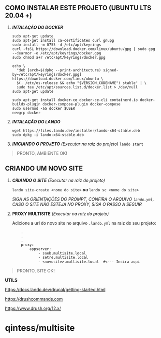 ## COMO INSTALAR ESTE PROJETO (UBUNTU LTS 20.04 +)

1. ***INTALAÇÃO DO DOCKER***
    ```
    sudo apt-get update
    sudo apt-get install ca-certificates curl gnupg
    sudo install -m 0755 -d /etc/apt/keyrings
    curl -fsSL https://download.docker.com/linux/ubuntu/gpg | sudo gpg --dearmor -o /etc/apt/keyrings/docker.gpg
    sudo chmod a+r /etc/apt/keyrings/docker.gpg
    
    echo \
      "deb [arch=$(dpkg --print-architecture) signed-by=/etc/apt/keyrings/docker.gpg] https://download.docker.com/linux/ubuntu \
      $(. /etc/os-release && echo "$VERSION_CODENAME") stable" | \
      sudo tee /etc/apt/sources.list.d/docker.list > /dev/null
    sudo apt-get update
    
    sudo apt-get install docker-ce docker-ce-cli containerd.io docker-buildx-plugin docker-compose-plugin docker-compose
    sudo usermod -aG docker $USER
    newgrp docker
    ```
2. ***INTALAÇÃO DO LANDO***
    ```
    wget https://files.lando.dev/installer/lando-x64-stable.deb
    sudo dpkg -i lando-x64-stable.deb
    ```

3. ***INICIANDO O PROJETO*** *(Executar na raiz do projeto)*
	    `lando start`
> PRONTO, AMBIENTE OK!

## CRIANDO UM NOVO SITE

1. ***CRIANDO O SITE*** *(Executar na raiz do projeto)*
   

	`lando site-create <nome do site>`
	***ou***
	`lando sc <nome do site>`
	    
	*SIGA AS ORIENTAÇÕES DO PROMPT, CONFIRA O ARQUIVO `lando.yml`, CASO O SITE NÃO ESTEJA NO PROXY, SIGA O PASSO A SEGUIR*

2. **PROXY MULTISITE** *(Executar na raiz do projeto)*

	Adicione a url do novo site no arquivo `.lando.yml` na raiz do seu projeto:
	````
	    .
	    .
	    .
	    proxy:
	        appserver:
	            - saeb.multisite.local
	            - setre.multisite.local
	            - <novosite>.multisite.local  #<--- Insira aqui
    ````
	    
> PRONTO, SITE OK!    

**UTILS**

https://docs.lando.dev/drupal/getting-started.html

https://drushcommands.com

https://www.drush.org/12.x/


# qintess/multisite